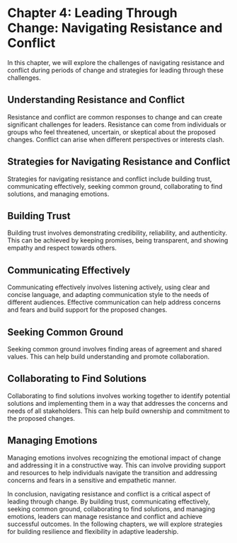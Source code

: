 Chapter 4: Leading Through Change: Navigating Resistance and Conflict
=====================================================================

In this chapter, we will explore the challenges of navigating resistance and conflict during periods of change and strategies for leading through these challenges.

Understanding Resistance and Conflict
-------------------------------------

Resistance and conflict are common responses to change and can create significant challenges for leaders. Resistance can come from individuals or groups who feel threatened, uncertain, or skeptical about the proposed changes. Conflict can arise when different perspectives or interests clash.

Strategies for Navigating Resistance and Conflict
-------------------------------------------------

Strategies for navigating resistance and conflict include building trust, communicating effectively, seeking common ground, collaborating to find solutions, and managing emotions.

Building Trust
--------------

Building trust involves demonstrating credibility, reliability, and authenticity. This can be achieved by keeping promises, being transparent, and showing empathy and respect towards others.

Communicating Effectively
-------------------------

Communicating effectively involves listening actively, using clear and concise language, and adapting communication style to the needs of different audiences. Effective communication can help address concerns and fears and build support for the proposed changes.

Seeking Common Ground
---------------------

Seeking common ground involves finding areas of agreement and shared values. This can help build understanding and promote collaboration.

Collaborating to Find Solutions
-------------------------------

Collaborating to find solutions involves working together to identify potential solutions and implementing them in a way that addresses the concerns and needs of all stakeholders. This can help build ownership and commitment to the proposed changes.

Managing Emotions
-----------------

Managing emotions involves recognizing the emotional impact of change and addressing it in a constructive way. This can involve providing support and resources to help individuals navigate the transition and addressing concerns and fears in a sensitive and empathetic manner.

In conclusion, navigating resistance and conflict is a critical aspect of leading through change. By building trust, communicating effectively, seeking common ground, collaborating to find solutions, and managing emotions, leaders can manage resistance and conflict and achieve successful outcomes. In the following chapters, we will explore strategies for building resilience and flexibility in adaptive leadership.
